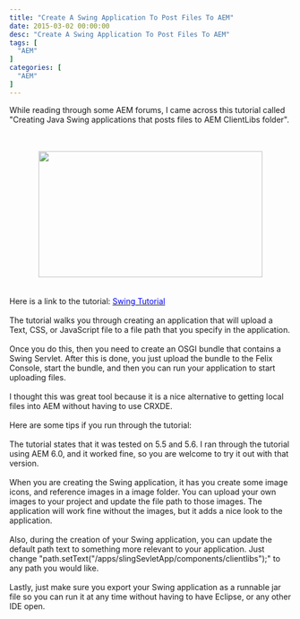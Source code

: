 ```yaml
---
title: "Create A Swing Application To Post Files To AEM"
date: 2015-03-02 00:00:00
desc: "Create A Swing Application To Post Files To AEM"
tags: [
  "AEM"
]
categories: [
  "AEM"
]
---
```


<span style="font-family: inherit;">While reading through some AEM forums, I came across this tutorial called "Creating Java Swing applications that posts files to AEM ClientLibs folder".&nbsp;</span><br />
<div>
<span style="font-family: inherit;"><br /></span>
<br />
<div class="separator" style="clear: both; text-align: center;">
<a href="http://4.bp.blogspot.com/-EtbD5drcn_w/VQGpw4OtUbI/AAAAAAAAAEk/qgS8mPzZ7L0/s1600/Untitled.png" imageanchor="1" style="margin-left: 1em; margin-right: 1em;"><span style="font-family: inherit;"><img border="0" height="225" src="https://4.bp.blogspot.com/-EtbD5drcn_w/VQGpw4OtUbI/AAAAAAAAAEk/qgS8mPzZ7L0/s1600/Untitled.png" width="400" /></span></a></div>
<div>
<span style="font-family: inherit;"><br /></span></div>
<div>
<span style="font-family: inherit;"><br /></span></div>
<div>
<span style="font-family: inherit;">Here is a link to the tutorial:&nbsp;<a href="https://helpx.adobe.com/experience-manager/using/post_files.html" target="_blank"><span style="color: blue;">Swing Tutorial</span></a></span></div>
<div>
<span style="font-family: inherit;"><br /></span></div>
<div>
<span style="font-family: inherit;">The tutorial walks you through creating an application that will upload a Text, CSS, or JavaScript file to a file path that you specify in the application.</span><br />
<div>
<span style="font-family: inherit;"><br /></span></div>
<div>
<span style="font-family: inherit;">Once you do this, then you need to create an OSGI bundle that contains a Swing Servlet. After this is done, you just upload the bundle to the Felix Console, start the bundle, and then you can run your application to start uploading files.</span></div>
<div>
<span style="font-family: inherit;"><br /></span></div>
<div>
<span style="font-family: inherit;">I thought this was great tool because it is a nice alternative to getting local files into AEM without having to use CRXDE.</span></div>
<div>
<span style="font-family: inherit;"><br /></span></div>
<div>
<span style="font-family: inherit;">Here are some tips if you run through the tutorial:&nbsp;</span><br />
<span style="font-family: inherit;"><br /></span>
<span style="font-family: inherit;">The tutorial states that it was tested on 5.5 and 5.6. I ran through the tutorial using AEM 6.0, and it worked fine, so you are welcome to try it out with that version.</span></div>
<div>
<span style="font-family: inherit;"><br /></span></div>
<div>
<span style="font-family: inherit;">When you are creating the Swing application, it has you create some image icons, and reference images in a image folder. You can upload your own images to your project and update the file path to those images. The application will work fine without the images, but it adds a nice look to the application.</span></div>
</div>
</div>
<div>
<span style="font-family: inherit;"><br /></span></div>
<div>
<span style="font-family: inherit;">Also, during the creation of your Swing application, you can update the default path text to something more relevant to your application. Just change "path.setText("/apps/slingSevletApp/components/clientlibs");" to any path you would like.</span><br />
<span style="font-family: inherit;"><br /></span>
<span style="font-family: inherit;">Lastly, just make sure you export your Swing application as a runnable jar file so you can run it at any time without having to have Eclipse, or any other IDE open.</span></div>

